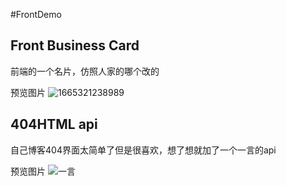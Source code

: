#FrontDemo

## Front Business Card

前端的一个名片，仿照人家的哪个改的

预览图片
![1665321238989](https://user-images.githubusercontent.com/45512970/194758863-01bd88fe-e3a7-4de2-8603-84b57f64731c.png)

## 404HTML api
自己博客404界面太简单了但是很喜欢，想了想就加了一个一言的api

预览图片
![一言](https://user-images.githubusercontent.com/45512970/195336553-aaf0bd06-6134-45cd-b426-4cb9b0f0374f.png)

